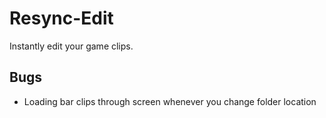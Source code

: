 # Resync-Edit
Instantly edit your game clips.

## Bugs
- Loading bar clips through screen whenever you change folder location

